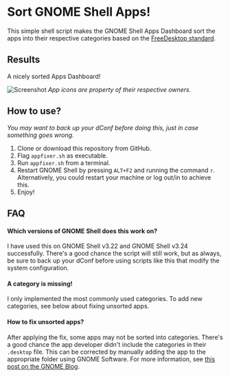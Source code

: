 # Sort GNOME Shell Apps!
This simple shell script makes the GNOME Shell Apps Dashboard sort the apps into their respective categories based on the [FreeDesktop standard](https://standards.freedesktop.org/menu-spec/latest/apa.html).

## Results
A nicely sorted Apps Dashboard!

![Screenshot](http://i.imgur.com/2o2yIib.png)
_App icons are property of their respective owners._

## How to use?

*You may want to back up your dConf before doing this, just in case something goes wrong.*

1. Clone or download this repository from GitHub.
2. Flag `appfixer.sh` as executable.
3. Run `appfixer.sh` from a terminal.
4. Restart GNOME Shell by pressing `ALT+F2` and running the command `r`. Alternatively, you could restart your machine or log out/in to achieve this.
5. Enjoy!

## FAQ

#### Which versions of GNOME Shell does this work on?
I have used this on GNOME Shell v3.22 and GNOME Shell v3.24 successfully. There's a good chance the script will still work, but as always, be sure to back up your dConf before using scripts like this that modify the system configuration.

#### A category is missing!
I only implemented the most commonly used categories. To add new categories, see below about fixing unsorted apps.

#### How to fix unsorted apps?
After applying the fix, some apps may not be sorted into categories. There's a good chance the app developer didn't include the categories in their `.desktop` file. This can be corrected by manually adding the app to the appropriate folder using GNOME Software. For more information, see [this post on the GNOME Blog](https://blogs.gnome.org/mclasen/2014/03/17/app-folder-configuration/).
